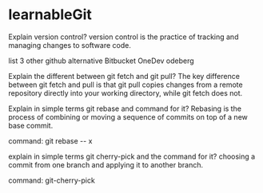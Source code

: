 # learnableGit
Explain version control?
version control is the practice of tracking and managing changes to software code.

list 3 other github alternative
Bitbucket
OneDev
odeberg

Explain the different between git fetch and git pull?
The key difference between git fetch and pull is that git pull copies changes from a remote repository directly into your working directory, 
while git fetch does not.

Explain in simple terms git rebase and command for it?
Rebasing is the process of combining or moving a sequence of commits on top of a new base commit. 

command: git rebase -- x

explain in simple terms git cherry-pick and the command for it?
choosing a commit from one branch and applying it to another branch.

command:  git-cherry-pick

